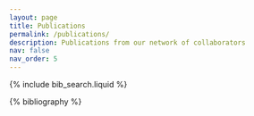 ```yaml
---
layout: page
title: Publications
permalink: /publications/
description: Publications from our network of collaborators
nav: false
nav_order: 5
---
```


<!-- _pages/publications.md -->

<!-- Bibsearch Feature -->

{% include bib_search.liquid %}

<div class="publications">

{% bibliography %}

</div>
